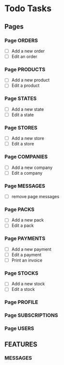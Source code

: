 # Todo Tasks
## Pages
### Page ORDERS
- [ ] Add a new order
- [ ] Edit an order

### Page PRODUCTS
- [ ] Add a new product
- [ ] Edit a product

### Page STATES
- [ ] Add a new state
- [ ] Edit a state

### Page STORES
- [ ] Add a new store
- [ ] Edit a store

### Page COMPANIES
- [ ] Add a new company
- [ ] Edit a company

### Page MESSAGES
- [ ] remove page messages

### Page PACKS
- [ ] Add a new pack
- [ ] Edit a pack

### Page PAYMENTS
- [ ] Add a new payment
- [ ] Edit a payment
- [ ] Print an invoice

### Page STOCKS
- [ ] Add a new stock
- [ ] Edit a stock

### Page PROFILE

### Page SUBSCRIPTIONS

### Page USERS

## FEATURES

### MESSAGES